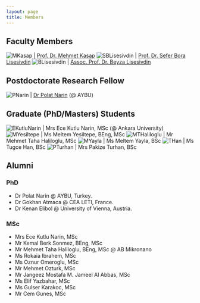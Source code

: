 ```yaml
---
layout: page
title: Members
---
```


## Faculty Members

![MKasap](files/members/mkasap.jpg) | [Prof. Dr. Mehmet Kasap](http://websitem.gazi.edu.tr/site/mkasap)
![SBLisesivdin](files/members/bora.jpg) | [Prof. Dr. Sefer Bora Lisesivdin](http://sblisesivdin.github.io)
![BLisesivdin](files/members/nopic.png) | [Assoc. Prof. Dr. Beyza Lisesivdin](http://websitem.gazi.edu.tr/site/beyzas)

## Postdoctorate Research Fellow

![PNarin](files/members/polat.jpg) | [Dr Polat Narin](https://sites.google.com/view/polatnarin/home?authuser=0) (@ AYBU)

## Graduate (PhD/Masters) Students

![EKutluNarin](files/members/ece.jpg) | Mrs Ece Kutlu Narin, MSc (@ Ankara University)
![MYesiltepe](files/members/nopic.png) | Ms Meltem Yesiltepe, BEng, MSc
![MTHaliloglu](files/members/nopic.png) | Mr Mehmet Taha Haliloglu, MSc
![MYayla](files/members/nopic.png) | Ms Meltem Yayla, BSc
![THan](files/members/nopic.png) | Ms Tugce Han, BSc
![PTurhan](files/members/nopic.png) | Mrs Pakize Turhan, BSc

## Alumni

### PhD

* Dr Polat Narin @ AYBU, Turkey.
* Dr Gokhan Atmaca @ CEA LETI, France.
* Dr Kenan Elibol @ University of Vienna, Austria.

### MSc

* Mrs Ece Kutlu Narin, MSc
* Mr Kemal Berk Sonmez, BEng, MSc
* Mr Mehmet Taha Haliloglu, BEng, MSc @ AB Mikronano
* Ms Rokaia Ibrahem, MSc
* Ms Oznur Omeroglu, MSc
* Mr Mehmet Ozturk, MSc
* Mr Jangeez Mostafa M. Jameel Al Abbas, MSc
* Ms Elif Yazbahar, MSc
* Ms Gulser Karakoc, MSc
* Mr Cem Gunes, MSc
